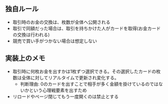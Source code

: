 ## 独自ルール

- 取引時のお金の交換は、枚数が全体へ公開される
- 取引で同額だった場合は、取引を持ちかけた人がカードを取得(お金カードの交換は行われる)
- 競売で買い手がつかない場合は想定しない

## 実装上のメモ

- 取引時に何枚お金を出すかは1枚ずつ選択できる。その選択したカードの枚数は全体に対してリアルタイムで更新され変化する。
  - 判断理由: 0のカードを出すことで相手が多く金額を掛けているのではないかという心理戦要素を出すため
- リロードやページ閉じてもう一度開くのは禁止とする
